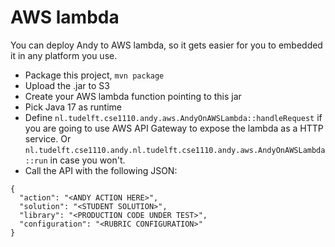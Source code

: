 # AWS lambda

You can deploy Andy to AWS lambda, so it gets easier for you to embedded it in any platform you use.

* Package this project, `mvn package`
* Upload the .jar to S3
* Create your AWS lambda function pointing to this jar
* Pick Java 17 as runtime
* Define `nl.tudelft.cse1110.andy.aws.AndyOnAWSLambda::handleRequest` if you are going to use AWS API Gateway to expose the lambda as a HTTP service. Or `nl.tudelft.cse1110.andy.nl.tudelft.cse1110.andy.aws.AndyOnAWSLambda::run` in case you won't.
* Call the API with the following JSON: 

```
{
  "action": "<ANDY ACTION HERE>",
  "solution": "<STUDENT SOLUTION>",
  "library": "<PRODUCTION CODE UNDER TEST>",
  "configuration": "<RUBRIC CONFIGURATION>"
}
```